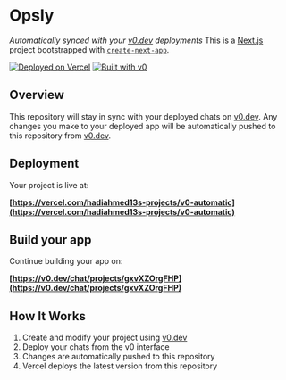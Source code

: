 # Opsly
*Automatically synced with your [v0.dev](https://v0.dev) deployments*
This is a [Next.js](https://nextjs.org/) project bootstrapped with [`create-next-app`](https://github.com/vercel/next.js/tree/canary/packages/create-next-app).

[![Deployed on Vercel](https://img.shields.io/badge/Deployed%20on-Vercel-black?style=for-the-badge&logo=vercel)](https://vercel.com/hadiahmed13s-projects/v0-automatic)
[![Built with v0](https://img.shields.io/badge/Built%20with-v0.dev-black?style=for-the-badge)](https://v0.dev/chat/projects/gxvXZOrgFHP)

## Overview

This repository will stay in sync with your deployed chats on [v0.dev](https://v0.dev).
Any changes you make to your deployed app will be automatically pushed to this repository from [v0.dev](https://v0.dev).

## Deployment

Your project is live at:

**[https://vercel.com/hadiahmed13s-projects/v0-automatic](https://vercel.com/hadiahmed13s-projects/v0-automatic)**

## Build your app

Continue building your app on:

**[https://v0.dev/chat/projects/gxvXZOrgFHP](https://v0.dev/chat/projects/gxvXZOrgFHP)**

## How It Works

1. Create and modify your project using [v0.dev](https://v0.dev)
2. Deploy your chats from the v0 interface
3. Changes are automatically pushed to this repository
4. Vercel deploys the latest version from this repository